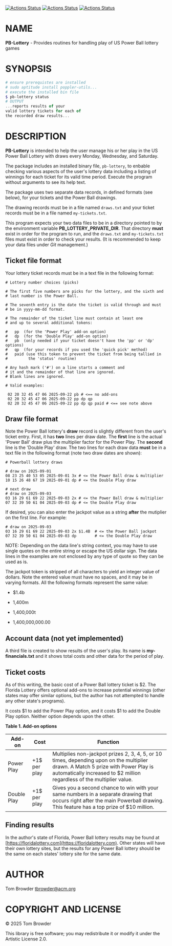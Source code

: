[![Actions Status](https://github.com/tbrowder/PB-Lottery/actions/workflows/linux.yml/badge.svg)](https://github.com/tbrowder/PB-Lottery/actions) [![Actions Status](https://github.com/tbrowder/PB-Lottery/actions/workflows/macos.yml/badge.svg)](https://github.com/tbrowder/PB-Lottery/actions) [![Actions Status](https://github.com/tbrowder/PB-Lottery/actions/workflows/windows.yml/badge.svg)](https://github.com/tbrowder/PB-Lottery/actions)

NAME
====

**PB-Lottery** - Provides routines for handling play of US Power Ball lottery games

SYNOPSIS
========

```raku
# ensure prerequistes are installed
# sudo aptitude install poppler-utils...
# execute the installed bin file
$ pb-lottery status
# OUTPUT
...reports results of your
valid lottery tickets for each of
the recorded draw results...
```

DESCRIPTION
===========

**PB-Lottery** is intended to help the user manage his or her play in the US Power Ball Lottery with draws every Monday, Wednesday, and Saturday. 

The package includes an installed binary file, `pb-lottery`, to enbable checking various aspects of the user's lottery data including a listing of winnings for each ticket for its valid time period. Execute the program without arguments to see its help text.

The package uses two separate data records, in defined formats (see below), for your tickets and the Power Ball drawings.

The drawing records must be in a file named `draws.txt` and your ticket records must be in a file named `my-tickets.txt`.

This program expects your two data files to be in a directory pointed to by the environment variable **PB_LOTTERY_PRIVATE_DIR**. That directory **must** exist in order for the program to run, and the `draws.txt` and `my-tickets.txt` files must exist in order to check your results. (It is recommended to keep your data files under *Git* management.)

Ticket file format
------------------

Your lottery ticket records must be in a text file in the following format:

    # Lottery number choices (picks)

    # The first five numbers are picks for the lottery, and the sixth and
    # last number is the Power Ball.

    # The seventh entry is the date the ticket is valid through and must
    # be in yyyy-mm-dd format.

    # The remainder of the ticket line must contain at least one
    # and up to several additional tokens:

    #   pp  (for the 'Power Play' add-on option)
    #   dp  (for the 'Double Play' add-on option)
    #   pb  (only needed if your ticket doesn't have the 'pp' or 'dp' options)
    #   qp  (for your records if you used the 'quick pick' method)
    #   paid (use this token to prevent the ticket from being tallied in
    #         the 'status' routine)

    # Any hash mark ('#') on a line starts a comment and
    # it and the remainder of that line are ignored.
    # Blank lines are ignored.

    # Valid examples:

     02 20 32 45 47 06 2025-09-22 pb # <== no add-ons
     02 20 32 45 47 06 2025-09-22 pp dp qp
     02 20 32 45 47 06 2025-09-22 pp dp qp paid # <== see note above

Draw file format
----------------

Note the Power Ball lottery's **draw** record is slightly different from the user's ticket entry. First, it has **two** lines per draw date. The **first** line is the actual 'Power Ball' draw plus the multiplier factor for the Power Play. The **second** line is the 'Double Play' draw. The two lines for each draw data **must** be in a text file in the following format (note two draw dates are shown):

    # Powerball lottery draws

    # draw on 2025-09-01
    08 23 25 40 53 05 2025-09-01 3x # <= the Power Ball draw & multiplier
    10 15 26 48 67 19 2025-09-01 dp # <= the Double Play draw

    # next draw
    # draw on 2025-09-03
    03 16 29 61 69 22 2025-09-03 2x # <= the Power Ball draw & multiplier
    07 32 39 50 61 04 2025-09-03 dp # <= the Double Play draw

If desired, you can also enter the jackpot value as a string **after** the mutiplier on the first line. For example:

    # draw on 2025-09-03
    03 16 29 61 69 22 2025-09-03 2x $1.4B  # <= the Power Ball jackpot
    07 32 39 50 61 04 2025-09-03 dp        # <= the Double Play draw

NOTE: Depending on the data line's string context, you may have to use single quotes on the entire string or escape the US dollar sign. The data lines in the examples are not enclosed by any type of quote so they can be used as is.

The jackpot token is stripped of all characters to yield an integer value of dollars. Note the entered value must have no spaces, and it may be in varying formats. All the following formats represent the same value:

  * $1.4b

  * 1,400m

  * 1,400,000t

  * 1,400,000,000.00

Account data (not yet implemented)
----------------------------------

A third file is created to show results of the user's play. Its name is **my-financials.txt** and it shows total costs and other data for the period of play.

Ticket costs
------------

As of this writing, the basic cost of a Power Ball lottery ticket is $2. The Florida Lottery offers optional add-ons to increase potential winnings (other states may offer similar options, but the author has not attempted to handle any other state's programs).

It costs $1 to add the Power Play option, and it costs $1 to add the Double Play option. Neither option depends upon the other.

**Table 1. Add-on options**

<table class="pod-table">
<thead><tr>
<th>Add-on</th> <th>Cost</th> <th>Function</th>
</tr></thead>
<tbody>
<tr> <td>Power Play</td> <td>+1$ per play</td> <td>Multiplies non-jackpot prizes 2, 3, 4, 5, or 10 times, depending upon on the multiplier drawn. A Match 5 prize with Power Play is automatically increased to $2 million regardless of the multiplier value.</td> </tr> <tr> <td>Double Play</td> <td>+1$ per play</td> <td>Gives you a second chance to win with your same numbers in a separate drawing that occurs right after the main Powerball drawing. This feature has a top prize of $10 million.</td> </tr>
</tbody>
</table>

Finding results
---------------

In the author's state of Florida, Power Ball lottery results may be found at [https://floridalottery.com](https://floridalottery.com). Other states will have their own lottery sites, but the results for any Power Ball lottery should be the same on each states' lottery site for the same date.

AUTHOR
======

Tom Browder <tbrowder@acm.org>

COPYRIGHT AND LICENSE
=====================

© 2025 Tom Browder

This library is free software; you may redistribute it or modify it under the Artistic License 2.0.

